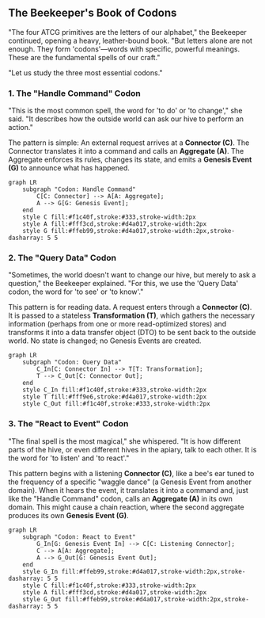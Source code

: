 ## The Beekeeper's Book of Codons

"The four ATCG primitives are the letters of our alphabet," the Beekeeper continued, opening a heavy, leather-bound book. "But letters alone are not enough. They form 'codons'—words with specific, powerful meanings. These are the fundamental spells of our craft."

"Let us study the three most essential codons."

### 1. The "Handle Command" Codon

"This is the most common spell, the word for 'to do' or 'to change'," she said. "It describes how the outside world can ask our hive to perform an action."

The pattern is simple: An external request arrives at a **Connector (C)**. The Connector translates it into a command and calls an **Aggregate (A)**. The Aggregate enforces its rules, changes its state, and emits a **Genesis Event (G)** to announce what has happened.

```mermaid
graph LR
    subgraph "Codon: Handle Command"
        C[C: Connector] --> A[A: Aggregate];
        A --> G[G: Genesis Event];
    end
    style C fill:#f1c40f,stroke:#333,stroke-width:2px
    style A fill:#fff3cd,stroke:#d4a017,stroke-width:2px
    style G fill:#ffeb99,stroke:#d4a017,stroke-width:2px,stroke-dasharray: 5 5
```

### 2. The "Query Data" Codon

"Sometimes, the world doesn't want to change our hive, but merely to ask a question," the Beekeeper explained. "For this, we use the 'Query Data' codon, the word for 'to see' or 'to know'."

This pattern is for reading data. A request enters through a **Connector (C)**. It is passed to a stateless **Transformation (T)**, which gathers the necessary information (perhaps from one or more read-optimized stores) and transforms it into a data transfer object (DTO) to be sent back to the outside world. No state is changed; no Genesis Events are created.

```mermaid
graph LR
    subgraph "Codon: Query Data"
        C_In[C: Connector In] --> T[T: Transformation];
        T --> C_Out[C: Connector Out];
    end
    style C_In fill:#f1c40f,stroke:#333,stroke-width:2px
    style T fill:#fff9e6,stroke:#d4a017,stroke-width:2px
    style C_Out fill:#f1c40f,stroke:#333,stroke-width:2px
```

### 3. The "React to Event" Codon

"The final spell is the most magical," she whispered. "It is how different parts of the hive, or even different hives in the apiary, talk to each other. It is the word for 'to listen' and 'to react'."

This pattern begins with a listening **Connector (C)**, like a bee's ear tuned to the frequency of a specific "waggle dance" (a Genesis Event from another domain). When it hears the event, it translates it into a command and, just like the "Handle Command" codon, calls an **Aggregate (A)** in its own domain. This might cause a chain reaction, where the second aggregate produces its own **Genesis Event (G)**.

```mermaid
graph LR
    subgraph "Codon: React to Event"
        G_In[G: Genesis Event In] --> C[C: Listening Connector];
        C --> A[A: Aggregate];
        A --> G_Out[G: Genesis Event Out];
    end
    style G_In fill:#ffeb99,stroke:#d4a017,stroke-width:2px,stroke-dasharray: 5 5
    style C fill:#f1c40f,stroke:#333,stroke-width:2px
    style A fill:#fff3cd,stroke:#d4a017,stroke-width:2px
    style G_Out fill:#ffeb99,stroke:#d4a017,stroke-width:2px,stroke-dasharray: 5 5
```

